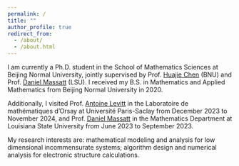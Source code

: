 ```yaml
---
permalink: /
title: ""
author_profile: true
redirect_from: 
  - /about/
  - /about.html
---
```


I am currently a Ph.D. student in the School of Mathematics Sciences at Beijing Normal University, jointly supervised by Prof. [Huajie Chen](http://math0.bnu.edu.cn/~chenhuajie/) (BNU) and Prof. [Daniel Massatt](https://sites.google.com/view/danielmassatt) (LSU). I received my B.S. in Mathematics and Applied Mathematics from Beijing Normal University in 2020. 

Additionally, I visited Prof. [Antoine Levitt](https://www.imo.universite-paris-saclay.fr/~antoine.levitt/) in the Laboratoire de mathématiques d’Orsay at Université Paris-Saclay from December 2023 to November 2024, and Prof. [Daniel Massatt](https://sites.google.com/view/danielmassatt) in the Mathematics Department at Louisiana State University from June 2023 to September 2023. 

My research interests are: mathematical modeling and analysis for low dimensional incommensurate systems; algorithm design and numerical analysis for electronic structure calculations.
